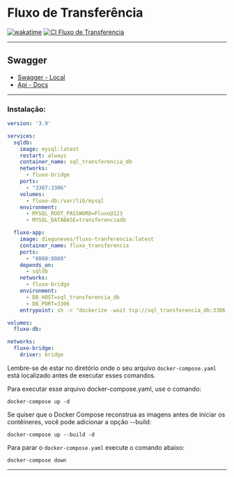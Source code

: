 # Fluxo de Transferência

[![wakatime](https://wakatime.com/badge/user/018bea20-dbbc-48e2-b101-5415903acf5a/project/018c0943-ec73-4e34-9362-f0ae72855dcf.svg)](https://wakatime.com/@diegosneves/projects/mtibjzqwtu)
[![CI Fluxo de Transferencia](https://github.com/diegosneves/fluxo-de-tranferencia/actions/workflows/ci.yml/badge.svg)](https://github.com/diegosneves/fluxo-de-tranferencia/actions/workflows/ci.yml)

---

## Swagger

- [Swagger - Local](http://localhost:8080/swagger-ui/index.html)
- [Api - Docs](http://localhost:8080/v3/api-docs)

---

### Instalação:

```yaml
version: '3.9'

services:
  sqldb:
    image: mysql:latest
    restart: always
    container_name: sql_transferencia_db
    networks:
      - fluxo-bridge
    ports:
      - "3307:3306"
    volumes:
      - fluxo-db:/var/lib/mysql
    environment:
      - MYSQL_ROOT_PASSWORD=Fluxo@123
      - MYSQL_DATABASE=transferenciadb

  fluxo-app:
    image: diegoneves/fluxo-tranferencia:latest
    container_name: fluxo_transferencia
    ports:
      - "8080:8080"
    depends_on:
      - sqldb
    networks:
      - fluxo-bridge
    environment:
      - DB_HOST=sql_transferencia_db
      - DB_PORT=3306
    entrypoint: sh -c "dockerize -wait tcp://sql_transferencia_db:3306 -timeout 60s && java -jar target/fluxo-tranferencia.jar"

volumes:
  fluxo-db:

networks:
  fluxo-bridge:
    driver: bridge

```

Lembre-se de estar no diretório onde o seu arquivo `docker-compose.yaml` está localizado antes de executar esses comandos.

Para executar esse arquivo docker-compose.yaml, use o comando:
```shell
docker-compose up -d
```

Se quiser que o Docker Compose reconstrua as imagens antes de iniciar os contêineres, você pode adicionar a opção --build:
```shell
docker-compose up --build -d
```

Para parar o `docker-compose.yaml` execute o comando abaixo:
```shell
docker-compose down
```

---
